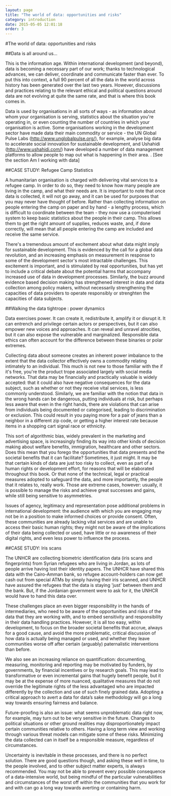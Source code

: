 ```yaml
---
layout: page
title: "The world of data: opportunities and risks"
category: introduction
date: 2015-05-05 12:01:18
order: 3
---
```


#The world of data: opportunities and risks

##Data is all around us...

This is the information age. Within international development (and beyond), data is becoming a necessary part of our work; thanks to technological advances, we can deliver, coordinate and communicate faster than ever. To put this into context, a full 90 percent of all the data in the world across history has been generated over the last two years. However, discussions and practices relating to the relevant ethical and political questions around data are not evolving at quite the same rate, and that is where this book comes in.

Data is used by organisations in all sorts of ways - as information about whom your organisation is serving, statistics about the situation you're operating in, or even counting the number of countries in which your organisation is active. Some organisations working in the development sector have made data their main commodity or service - the UN Global Pulse Labs (http://www.unglobalpulse.org/), for example, analyse big data to accelerate social innovation for sustainable development, and Ushahidi (http://www.ushahidi.com/) have developed a number of data management platforms to allow people to map out what is happening in their area. . [See the section Am I working with data]

##CASE STUDY: Refugee Camp Statistics

A humanitarian organisation is charged with delivering vital services to a refugee camp. In order to do so, they need to know how many people are living in the camp, and what their needs are. It is important to note that once data is collected, it will not go away, and it can be used for purposes that you may never have thought of before. Rather than collecting information on people entering the camp on paper and by hand - a lengthy process, which is difficult to coordinate between the team - they now use a computerised system to keep basic statistics about the people in their camp. This allows them to get the right amount of supplies, reduces waste, and, if done correctly, will mean that all people entering the camp are included and receive the same service.

There's a tremendous amount of excitement about what data might imply for sustainable development. This is evidenced by the call for a global data revolution, and an increasing emphasis on measurement in response to some of the development sector's most intractable challenges. This excitement is important, and is stimulated by real opportunities, but has yet to include a critical debate about the potential harms that accompany increased use of data in development processes. Similarly, the buzz around evidence based decision making has strengthened interest in data and data collection among policy makers, without necessarily strengthening the capacities of data providers to operate responsibly or strenghten the capacities of data subjects.

##Walking the data tightrope : power dynamics

Data exercises power. It can create it, redistribute it, amplify it or disrupt it. It can entrench and privilege certain actors or perspectives, but it can also empower new voices and approaches. It can reveal and unravel atrocities, but it can also expose the vulnerable and marginalized. Responsible data ethics can often account for the difference between these binaries or polar extremes.

Collecting data about someone creates an inherent power imbalance to the extent that the data collector effectively owns a commodity relating intimately to an individual. This much is not new to those familiar with the if it's free, you're the product trope associated largely with social media networks. That data may be financially and practically valuable is widely accepted: that it could also have negative consequences for the data subject, such as whether or not they receive vital services, is less commonly understood.  Similarly, we are familiar with the notion that data in the wrong hands can be dangerous, putting individuals at risk, but perhaps less aware that even in the right hands, there are violations that can arise from individuals being documented or categorised, leading to discrimination or exclusion. This could result in you paying more for a pair of jeans than a neighbor in a different zip code, or getting a higher interest rate because items in a shopping cart signal race or ethnicity.

This sort of algorithmic bias, widely prevalent in the marketing and advertising space, is increasingly finding its way into other kinds of decision making about welfare benefits, immigration, healthcare and other sectors. Does this mean that you forego the opportunities that data presents and the societal benefits that it can facilitate? Sometimes, it just might. It may be that certain kinds of data are just too risky to collect, even as part of a human rights or development effort, for reasons that will be elaborated throughout this book. Or that none of the technical, legal or practical measures adopted to safeguard the data, and more importantly, the people that it relates to, really work. Those are extreme cases, however: usually, it is possible to manage the risks and achieve great successes and gains, while still being sensitive to asymmetries.

Issues of agency, legitimacy and representation pose additional problems in international development: the audience with which you are engaging may not be in a position to make informed choices or provide consent. Often, these communities are already lacking vital services and are unable to access their basic human rights; they might not be aware of the implications of their data being collected or used, have little or no awareness of their digital rights, and even less power to influence the process.

##CASE STUDY: Iris scans

The UNHCR are collecting biometric identification data (iris scans and fingerprints) from Syrian refugees who are living in Jordan, as lots of people arrive having lost their identity papers. The UNHCR have shared this data with the Cairo-Amman bank, so refugee account-holders can now get cash out from special ATMs by simply having their iris scanned, and UNHCR have assured the refugees that the data is staying 'just' between them and the bank. But, if the Jordanian government were to ask for it, the UNHCR would have to hand this data over.

These challenges place an even bigger responsibility in the hands of intermediaries, who need to be aware of the opportunities and risks of the data that they are working with, and to embed sensitivity and responsibility in their data handling practices. However, it is all too easy, within development, to focus on the broader societal benefits that accrue, always for a good cause, and avoid the more problematic, critical discussion of how data is actually being managed or used, and whether they leave communities worse off after certain (arguably) paternalistic interventions than before.

We also see an increasing reliance on quantification: documenting, measuring, monitoring and reporting may be motivated by funders, by governments, by financial incentives or by research goals. This may lead to transformative or even incremental gains that hugely benefit people, but it may be at the expense of more nuanced, qualitative measures that do not override the legitimate rights of the less advantaged who are impacted differently by the collection and use of such finely grained data. Adopting a critical approach to avert a data for data’s sake methodology will go a long way towards ensuring fairness and balance.

Future-proofing is also an issue: what seems unproblematic data right now, for example, may turn out to be very sensitive in the future. Changes to political situations or other ground realities may disproportionately impact certain communities relative to others. Having a long term view and working through various threat models can mitigate some of these risks. Minimizing the data collected can in itself be a responsible measure, regardless of circumstances.

Uncertainty is inevitable in these processes, and there is no perfect solution. There are good questions though, and asking these well in time,  to the people involved, and to other subject matter experts, is always recommended. You may not be able to prevent every possible consequence of a data-intensive world, but being mindful of the particular vulnerabilities and circumstances of the worst off within the communities that you work for and with can go a long way towards averting or containing harm.
